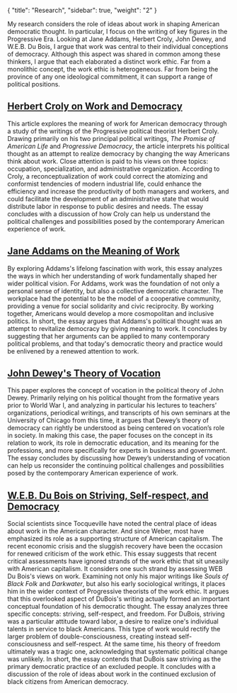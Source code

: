 {
    "title": "Research",
    "sidebar": true,
    "weight": "2"
}

<p class="message">
	My research considers the role of ideas about work in shaping American democratic thought. In particular, I focus on the writing of key figures in the Progressive Era. Looking at Jane Addams, Herbert Croly, John Dewey, and W.E.B. Du Bois, I argue that work was central to their individual conceptions of democracy. Although this aspect was shared in common among these thinkers, I argue that each elaborated a distinct work ethic. Far from a monolithic concept, the work ethic is heterogeneous. Far from being the province of any one ideological commitment, it can support a range of political positions. 
</p>

## [Herbert Croly on Work and Democracy](http://www.palgrave-journals.com/polity/journal/v44/n1/abs/pol201116a.html)

This article explores the meaning of work for American democracy through a study of the writings of the Progressive political theorist Herbert Croly. Drawing primarily on his two principal political writings, *The Promise of American Life* and *Progressive Democracy*, the article interprets his political thought as an attempt to realize democracy by changing the way Americans think about work. Close attention is paid to his views on three topics: occupation, specialization, and administrative organization. According to Croly, a reconceptualization of work could correct the atomizing and conformist tendencies of modern industrial life, could enhance the efficiency and increase the productivity of both managers and workers, and could facilitate the development of an administrative state that would distribute labor in response to public desires and needs. The essay concludes with a discussion of how Croly can help us understand the political challenges and possibilities posed by the contemporary American experience of work.

## [Jane Addams on the Meaning of Work](http://dx.doi.org/10.1017/S0034670513000314)

By exploring Addams's lifelong fascination with work, this essay analyzes the ways in which her understanding of work fundamentally shaped her wider political vision. For Addams, work was the foundation of not only a personal sense of identity, but also a collective democratic character. The workplace had the potential to be the model of a cooperative community, providing a venue for social solidarity and civic reciprocity. By working together, Americans would develop a more cosmopolitan and inclusive politics. In short, the essay argues that Addams's political thought was an attempt to revitalize democracy by giving meaning to work. It concludes by suggesting that her arguments can be applied to many contemporary political problems, and that today's democratic theory and practice would be enlivened by a renewed attention to work.

## [John Dewey's Theory of Vocation](http://papers.ssrn.com/sol3/papers.cfm?abstract_id=2300915)

This paper explores the concept of vocation in the political theory of John Dewey. Primarily relying on his political thought from the formative years prior to World War I, and analyzing in particular his lectures to teachers’ organizations, periodical writings, and transcripts of his own seminars at the University of Chicago from this time, it argues that Dewey’s theory of democracy can rightly be understood as being centered on vocation’s role in society. In making this case, the paper focuses on the concept in its relation to work, its role in democratic education, and its meaning for the professions, and more specifically for experts in business and government. The essay concludes by discussing how Dewey’s understanding of vocation can help us reconsider the continuing political challenges and possibilities posed by the contemporary American experience of work.

## [W.E.B. Du Bois on Striving, Self-respect, and Democracy](http://papers.ssrn.com/abstract=2453552)

Social scientists since Tocqueville have noted the central place of ideas about work in the American character. And since Weber, most have emphasized its role as a supporting structure of American capitalism. The recent economic crisis and the sluggish recovery have been the occasion for renewed criticism of the work ethic. This essay suggests that recent critical assessments have ignored strands of the work ethic that sit uneasily with American capitalism. It considers one such strand by assessing WEB Du Bois's views on work. Examining not only his major writings like *Souls of Black Folk* and *Darkwater*, but also his early sociological writings, it places him in the wider context of Progressive theorists of the work ethic. It argues that this overlooked aspect of DuBois's writing actually formed an important conceptual foundation of his democratic thought. The essay analyzes three specific concepts: striving, self-respect, and freedom. For DuBois, striving was a particular attitude toward labor, a desire to realize one's individual talents in service to black Americans. This type of work would rectify the larger problem of double-consciousness, creating instead self-consciousness and self-respect. At the same time, his theory of freedom ultimately was a tragic one, acknowledging that systematic political change was unlikely. In short, the essay contends that DuBois saw striving as the primary democratic practice of an excluded people. It concludes with a discussion of the role of ideas about work in the continued exclusion of black citizens from American democracy.   